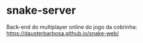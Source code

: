 # snake-server

Back-end do multiplayer online do jogo da cobrinha: https://dausterbarbosa.github.io/snake-web/
